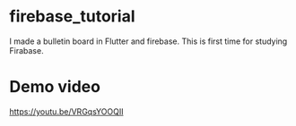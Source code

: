 # firebase_tutorial


I made  a bulletin board in Flutter and firebase. This is first time for studying Firabase.

# Demo video
https://youtu.be/VRGqsYOOQII


